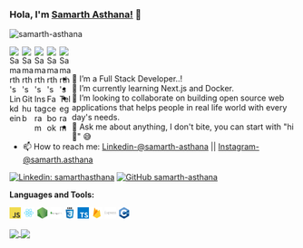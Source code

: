 ### Hola, I'm [Samarth Asthana!](https://samarth-asthana.github.io/portfolio.github.io/) 👋

<p align="left"> <img src="https://komarev.com/ghpvc/?username=samarth-asthana&label=Views&color=blue&style=plastic" alt="samarth-asthana" /> </p>

<a href="https://www.linkedin.com/in/samarth-asthana-06857612b/">
  <img align="left" alt="Samarth's Linkdein" width="22px" src="https://cdn.jsdelivr.net/npm/simple-icons@v3/icons/linkedin.svg" />
</a>
<a href="https://github.com/samarth-asthana">
  <img align="left" alt="Samarth's Github" width="22px" src="https://cdn.jsdelivr.net/npm/simple-icons@v3/icons/github.svg" />
</a>
<a href="https://instagram.com/samarth.asthana/">
  <img align="left" alt="Samarth's Instagram" width="22px" src="https://cdn.jsdelivr.net/npm/simple-icons@v3/icons/instagram.svg" />
</a>
<a href="https://www.facebook.com/asthana.samarth.07/">
  <img align="left" alt="Samarth's Facebook" width="22px" src="https://cdn.jsdelivr.net/npm/simple-icons@v3/icons/facebook.svg" />
</a>
<a href="https://t.me/samarth_asthana">
  <img align="left" alt="Samarth's Telegram" width="22px" src="https://cdn.jsdelivr.net/npm/simple-icons@v3/icons/telegram.svg" />
</a>

<br/>
<br/>

- 🔭 I’m a Full Stack Developer..!
- 🌱 I’m currently learning Next.js and Docker.
- - 👯 I’m looking to collaborate on building open source web applications that helps people in real life world with every day's needs.
- - 💬 Ask me about anything, I don't bite, you can start with "hi 👋" 😅
- 📫 How to reach me: [Linkedin-@samarth-asthana](https://www.linkedin.com/in/samarth-asthana-06857612b/) ||  [Instagram- @samarth.asthana](https://www.instagram.com/samarth.asthana/) 

[![Linkedin: samarthasthana](https://img.shields.io/badge/-samarthasthana-blue?style=flat-square&logo=Linkedin&logoColor=white&link=https://www.linkedin.com/in/samarth-asthana-06857612b/)](https://www.linkedin.com/in/samarth-asthana-06857612b/)
[![GitHub samarth-asthana](https://img.shields.io/github/followers/samarth-asthana?label=follow&style=social)](https://github.com/samarth-asthana)

**Languages and Tools:** 

<code><img height="20" src="https://raw.githubusercontent.com/github/explore/80688e429a7d4ef2fca1e82350fe8e3517d3494d/topics/javascript/javascript.png"></code>
<code><img height="20" src="https://raw.githubusercontent.com/github/explore/80688e429a7d4ef2fca1e82350fe8e3517d3494d/topics/react/react.png"></code>
<code><img height="20" src="https://raw.githubusercontent.com/github/explore/80688e429a7d4ef2fca1e82350fe8e3517d3494d/topics/nodejs/nodejs.png"></code>
<code><img height="20" src="https://raw.githubusercontent.com/github/explore/80688e429a7d4ef2fca1e82350fe8e3517d3494d/topics/mongodb/mongodb.png"></code>
<code><img height="20" src="https://raw.githubusercontent.com/github/explore/80688e429a7d4ef2fca1e82350fe8e3517d3494d/topics/css/css.png"></code>
<code><img height="20" src="https://raw.githubusercontent.com/github/explore/80688e429a7d4ef2fca1e82350fe8e3517d3494d/topics/typescript/typescript.png"></code>
<code><img height="20" src="https://raw.githubusercontent.com/github/explore/80688e429a7d4ef2fca1e82350fe8e3517d3494d/topics/firebase/firebase.png"></code>
<code><img height="20" src="https://raw.githubusercontent.com/github/explore/80688e429a7d4ef2fca1e82350fe8e3517d3494d/topics/express/express.png"></code>
<code><img height="20" src="https://raw.githubusercontent.com/github/explore/80688e429a7d4ef2fca1e82350fe8e3517d3494d/topics/cpp/cpp.png"></code>

<a href="https://github.com/samarth-asthana">
  <img align="center" src="https://github-readme-stats.vercel.app/api/top-langs/?username=samarth-asthana&theme=light&hide_langs_below=1" />
</a>
<a href="https://github.com/samarth-asthana">
 <img align="center" src="https://github-readme-stats.vercel.app/api?username=samarth-asthana&show_icons=true&theme=light&line_height=27" />
</a>
